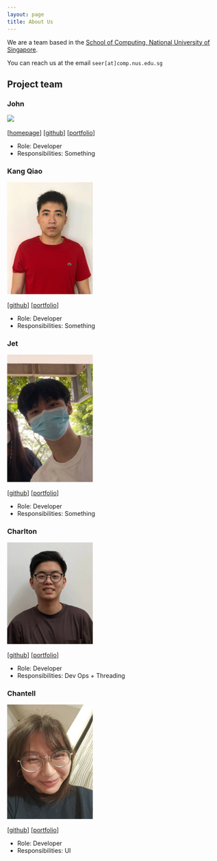 ```yaml
---
layout: page
title: About Us
---
```


We are a team based in the [School of Computing, National University of Singapore](http://www.comp.nus.edu.sg).

You can reach us at the email `seer[at]comp.nus.edu.sg`

## Project team

### John

<img src="images/johnrhimawan.png" width="200px">

[[homepage](http://www.comp.nus.edu.sg/~damithch)]
[[github](https://github.com/johnrhimawan)]
[[portfolio](team/johndoe.md)]

* Role: Developer
* Responsibilities: Something

### Kang Qiao

<img src="images/kangqiao322.png" width="200px">

[[github](https://github.com/kangqiao322)]
[[portfolio](team/johndoe.md)]

* Role: Developer
* Responsibilities: Something

### Jet

<img src="images/jetlfj.png" width="200px">

[[github](http://github.com/jetlfj)] [[portfolio](team/johndoe.md)]

* Role: Developer
* Responsibilities: Something

### Charlton

<img src="images/bigcrushes.png" width="200px">

[[github](http://github.com/bigcrushes)]
[[portfolio](team/johndoe.md)]

* Role: Developer
* Responsibilities: Dev Ops + Threading

### Chantell

<img src="images/chantellyu.png" width="200px">

[[github](http://github.com/chantellyu)]
[[portfolio](team/johndoe.md)]

* Role: Developer
* Responsibilities: UI
